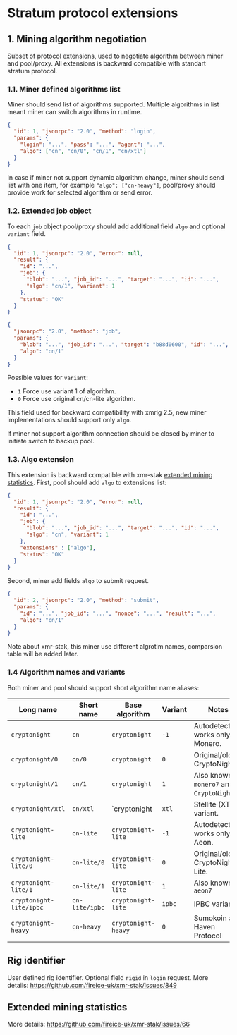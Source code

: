 # Stratum protocol extensions
## 1. Mining algorithm negotiation
Subset of protocol extensions, used to negotiate algorithm between miner and pool/proxy. All extensions is backward compatible with standart stratum protocol.

### 1.1. Miner defined algorithms list
Miner should send list of algorithms supported. Multiple algorithms in list meant miner can switch algorithms in runtime.
```json
{
  "id": 1, "jsonrpc": "2.0", "method": "login",
  "params": {
    "login": "...", "pass": "...", "agent": "...",
    "algo": ["cn", "cn/0", "cn/1", "cn/xtl"]
  }
}
```
In case if miner not support dynamic algorithm change, miner should send list with one item, for example `"algo": ["cn-heavy"]`, pool/proxy should provide work for selected algorithm or send error.

### 1.2. Extended job object
To each `job` object pool/proxy should add additional field `algo` and optional `variant` field.

```json
{
  "id": 1, "jsonrpc": "2.0", "error": null,
  "result": {
    "id": "...",
    "job": {
      "blob": "...", "job_id": "...", "target": "...", "id": "...",
      "algo": "cn/1", "variant": 1
    },
    "status": "OK"
  }
}
```

```json
{
  "jsonrpc": "2.0", "method": "job",
  "params": {
    "blob": "...", "job_id": "...", "target": "b88d0600", "id": "...",
    "algo": "cn/1"
  }
}
```
Possible values for `variant`:

* `1` Force use variant 1 of algorithm.
* `0` Force use original cn/cn-lite algorithm.

This field used for backward compatibility with xmrig 2.5, new miner implementations should support only `algo`.

If miner not support algorithm connection should be closed by miner to initiate switch to backup pool.

### 1.3. Algo extension
This extension is backward compatible with xmr-stak [extended mining statistics](#extended-mining-statistics).
First, pool should add `algo` to extensions list:
```json
{
  "id": 1, "jsonrpc": "2.0", "error": null,
  "result": {
    "id": "...",
    "job": {
      "blob": "...", "job_id": "...", "target": "...", "id": "...",
      "algo": "cn", "variant": 1
    },
    "extensions" : ["algo"],
    "status": "OK"
  }
}
```

Second, miner add fields `algo` to submit request.
```json
{
  "id": 2, "jsonrpc": "2.0", "method": "submit",
  "params": {
    "id": "...", "job_id": "...", "nonce": "...", "result": "...",
    "algo": "cn/1"
  }
}
```

Note about xmr-stak, this miner use different algrotim names, comparsion table will be added later.

### 1.4 Algorithm names and variants
Both miner and pool should support short algorithm name aliases:

| Long name               | Short name     | Base algorithm      | Variant     | Notes                                                |
|-------------------------|----------------|---------------------|-------------|------------------------------------------------------|
| `cryptonight`           | `cn`           | `cryptonight`       | `-1`        | Autodetect works only for Monero.                    |
| `cryptonight/0`         | `cn/0`         | `cryptonight`       | `0`         | Original/old CryptoNight.                            |
| `cryptonight/1`         | `cn/1`         | `cryptonight`       | `1`         | Also known as `monero7` and `CryptoNightV7`.         |
| `cryptonight/xtl`       | `cn/xtl`       | `cryptonight        | `xtl`       | Stellite (XTL) variant.                              |
| `cryptonight-lite`      | `cn-lite`      | `cryptonight-lite`  | `-1`        | Autodetect works only for Aeon.                      |
| `cryptonight-lite/0`    | `cn-lite/0`    | `cryptonight-lite`  | `0`         | Original/old CryptoNight-Lite.                       |
| `cryptonight-lite/1`    | `cn-lite/1`    | `cryptonight-lite`  | `1`         | Also known as `aeon7`                                |
| `cryptonight-lite/ipbc` | `cn-lite/ipbc` | `cryptonight-lite`  | `ipbc`      | IPBC variant                                         |
| `cryptonight-heavy`     | `cn-heavy`     | `cryptonight-heavy` | `0`         | Sumokoin and Haven Protocol                          |

## Rig identifier
User defined rig identifier. Optional field `rigid` in `login` request. More details: https://github.com/fireice-uk/xmr-stak/issues/849

## Extended mining statistics
More details: https://github.com/fireice-uk/xmr-stak/issues/66

